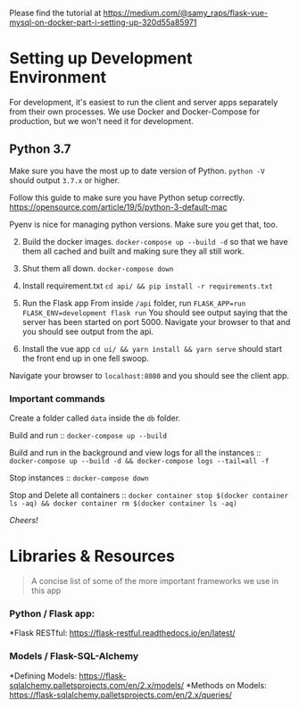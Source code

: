 Please find the tutorial at https://medium.com/@samy_raps/flask-vue-mysql-on-docker-part-i-setting-up-320d55a85971

# Setting up Development Environment

For development, it's easiest to run the client and server apps separately
from their own processes. We use Docker and Docker-Compose for production, but
we won't need it for development.

## Python 3.7

Make sure you have the most up to date version of Python.
`python -V` should output `3.7.x` or higher.

Follow this guide to make sure you have Python setup correctly.
https://opensource.com/article/19/5/python-3-default-mac

Pyenv is nice for managing python versions. Make sure you get that, too.

2. Build the docker images. `docker-compose up --build -d` so that we have
them all cached and built and making sure they all still work.

3. Shut them all down. `docker-compose down`

4. Install requirement.txt
`cd api/ && pip install -r requirements.txt`

5. Run the Flask app
From inside `/api` folder, run `FLASK_APP=run FLASK_ENV=development flask run`
You should see output saying that the server has been started on port 5000.
Navigate your browser to that and you should see output from the api.

6. Install the vue app
`cd ui/ && yarn install && yarn serve` should start the front end up in one
fell swoop.

Navigate your browser to `localhost:8080` and you should see the client app.

### Important commands

Create a folder called `data` inside the `db` folder.

Build and run :: `docker-compose up --build`

Build and run in the background and view logs for all the instances ::
`docker-compose up --build -d && docker-compose logs --tail=all -f`

Stop instances :: `docker-compose down`

Stop and Delete all containers :: `docker container stop $(docker container ls -aq) && docker container rm $(docker container ls -aq)`

_Cheers!_

# Libraries & Resources
> A concise list of some of the more important frameworks we use in this app

### Python / Flask app:
*Flask RESTful: https://flask-restful.readthedocs.io/en/latest/


### Models / Flask-SQL-Alchemy
*Defining Models: https://flask-sqlalchemy.palletsprojects.com/en/2.x/models/
*Methods on Models: https://flask-sqlalchemy.palletsprojects.com/en/2.x/queries/